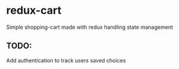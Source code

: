 # redux-cart
Simple shopping-cart made with redux handling state management

## TODO:
Add authentication to track users saved choices 
